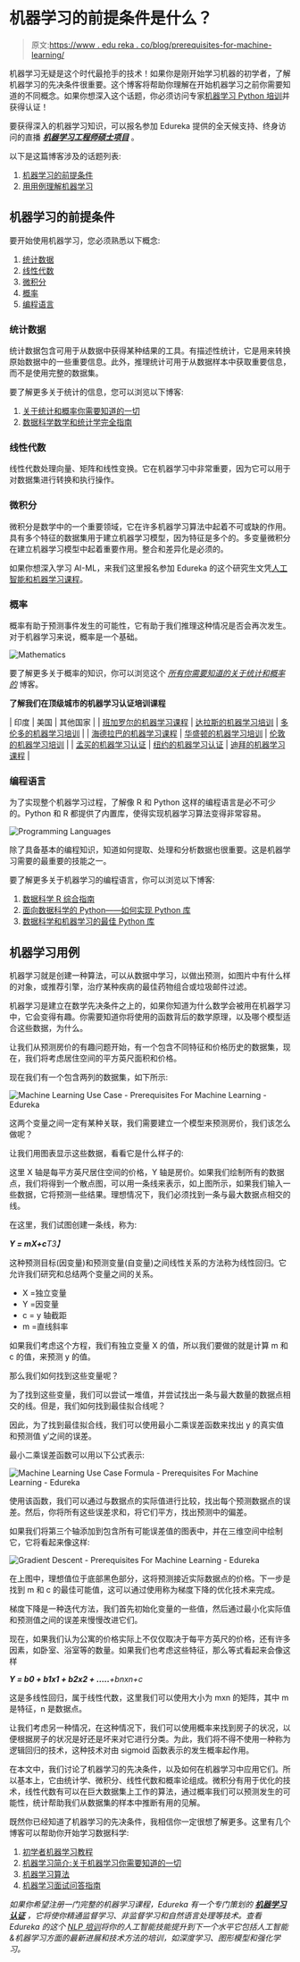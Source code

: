 # 机器学习的前提条件是什么？

> 原文:[https://www . edu reka . co/blog/prerequisites-for-machine-learning/](https://www.edureka.co/blog/prerequisites-for-machine-learning/)

机器学习无疑是这个时代最抢手的技术！如果你是刚开始学习机器的初学者，了解机器学习的先决条件很重要。这个博客将帮助你理解在开始机器学习之前你需要知道的不同概念。如果你想深入这个话题，你必须访问专家[机器学习 Python 培训](https://www.edureka.co/machine-learning-certification-training)并获得认证！

要获得深入的机器学习知识，可以报名参加 Edureka 提供的全天候支持、终身访问的直播 ***[机器学习工程师硕士项目](https://www.edureka.co/masters-program/machine-learning-engineer-training)*** 。

以下是这篇博客涉及的话题列表:

1.  [机器学习的前提条件](#Prerequisites%20for%20Machine%20Learning)
2.  [用用例理解机器学习](#Understanding%20Machine%20Learning%20with%20a%20use%20case)

## **机器学习的前提条件**

要开始使用机器学习，您必须熟悉以下概念:

1.  [统计数据](#Statistics)
2.  [线性代数](#Linear%20Algebra)
3.  [微积分](#Calculus)
4.  [概率](#Probability)
5.  [编程语言](#Programming%20Languages)

### **统计数据**

统计数据包含可用于从数据中获得某种结果的工具。有描述性统计，它是用来转换原始数据中的一些重要信息。此外，推理统计可用于从数据样本中获取重要信息，而不是使用完整的数据集。

要了解更多关于统计的信息，您可以浏览以下博客:

1.  [关于统计和概率你需要知道的一切](https://www.edureka.co/blog/statistics-and-probability/)
2.  [数据科学数学和统计学完全指南](https://www.edureka.co/blog/math-and-statistics-for-data-science/)

### **线性代数**

线性代数处理向量、矩阵和线性变换。它在机器学习中非常重要，因为它可以用于对数据集进行转换和执行操作。

### **微积分**

微积分是数学中的一个重要领域，它在许多机器学习算法中起着不可或缺的作用。具有多个特征的数据集用于建立机器学习模型，因为特征是多个的。多变量微积分在建立机器学习模型中起着重要作用。整合和差异化是必须的。

如果你想深入学习 AI-ML，来我们这里报名参加 Edureka 的这个研究生文凭[人工智能和机器学习课程](https://www.edureka.co/executive-programs/machine-learning-and-ai)。

### **概率**

概率有助于预测事件发生的可能性，它有助于我们推理这种情况是否会再次发生。对于机器学习来说，概率是一个基础。

![Mathematics](../Images/25d17109ea3247089fee3029f1e69c2d.png)

要了解更多关于概率的知识，你可以浏览这个 *[所有你需要知道的关于统计和概率的](https://www.edureka.co/blog/statistics-and-probability/)* 博客。

**了解我们在顶级城市的机器学习认证培训课程**

| 印度 | 美国 | 其他国家 |
| [班加罗尔的机器学习课程](https://www.edureka.co/masters-program/machine-learning-engineer-training-bangalore) | [达拉斯的机器学习培训](https://www.edureka.co/masters-program/machine-learning-engineer-training-dallas) | [多伦多的机器学习培训](https://www.edureka.co/machine-learning-certification-training-toronto) |
| [海德拉巴的机器学习课程](https://www.edureka.co/masters-program/machine-learning-engineer-training-hyderabad) | [华盛顿的机器学习培训](https://www.edureka.co/masters-program/machine-learning-engineer-training-washington) | [伦敦的机器学习培训](https://www.edureka.co/machine-learning-certification-training-london) |
| [孟买的机器学习认证](https://www.edureka.co/machine-learning-certification-training-mumbai) | [纽约的机器学习认证](https://www.edureka.co/machine-learning-certification-training-new-york-city) | [迪拜的机器学习课程](https://www.edureka.co/masters-program/machine-learning-engineer-training-dubai) |

### **编程语言**

为了实现整个机器学习过程，了解像 R 和 Python 这样的编程语言是必不可少的。Python 和 R 都提供了内置库，使得实现机器学习算法变得非常容易。

![Programming Languages](../Images/4ca01d07382c9f5c6d643b8f1faaf30b.png)

除了具备基本的编程知识，知道如何提取、处理和分析数据也很重要。这是机器学习需要的最重要的技能之一。

要了解更多关于机器学习的编程语言，你可以浏览以下博客:

1.  [数据科学 R 综合指南](https://www.edureka.co/blog/r-for-data-science/)
2.  [面向数据科学的 Python——如何实现 Python 库](https://www.edureka.co/blog/learn-python-for-data-science/)
3.  [数据科学和机器学习的最佳 Python 库](https://www.edureka.co/blog/python-libraries-for-data-science-and-machine-learning/)

## **机器学习用例**

机器学习就是创建一种算法，可以从数据中学习，以做出预测，如图片中有什么样的对象，或推荐引擎，治疗某种疾病的最佳药物组合或垃圾邮件过滤。

机器学习是建立在数学先决条件之上的，如果你知道为什么数学会被用在机器学习中，它会变得有趣。你需要知道你将使用的函数背后的数学原理，以及哪个模型适合这些数据，为什么。

让我们从预测房价的有趣问题开始，有一个包含不同特征和价格历史的数据集，现在，我们将考虑居住空间的平方英尺面积和价格。

现在我们有一个包含两列的数据集，如下所示:

![Machine Learning Use Case - Prerequisites For Machine Learning - Edureka](../Images/cce8d433b0ef359fc56251b1dfaf551a.png)

这两个变量之间一定有某种关联，我们需要建立一个模型来预测房价，我们该怎么做呢？

让我们用图表显示这些数据，看看它是什么样子的:

这里 X 轴是每平方英尺居住空间的价格，Y 轴是房价。如果我们绘制所有的数据点，我们将得到一个散点图，可以用一条线来表示，如上图所示，如果我们输入一些数据，它将预测一些结果。理想情况下，我们必须找到一条与最大数据点相交的线。

在这里，我们试图创建一条线，称为:

***Y = mX+c**T3】*

这种预测目标(因变量)和预测变量(自变量)之间线性关系的方法称为线性回归。它允许我们研究和总结两个变量之间的关系。

*   X =独立变量
*   Y =因变量
*   c = y 轴截距
*   m =直线斜率

如果我们考虑这个方程，我们有独立变量 X 的值，所以我们要做的就是计算 m 和 c 的值，来预测 y 的值。

那么我们如何找到这些变量呢？

为了找到这些变量，我们可以尝试一堆值，并尝试找出一条与最大数量的数据点相交的线。但是，我们如何找到最佳拟合线呢？

因此，为了找到最佳拟合线，我们可以使用最小二乘误差函数来找出 y 的真实值和预测值 y’之间的误差。

最小二乘误差函数可以用以下公式表示:

![Machine Learning Use Case Formula - Prerequisites For Machine Learning - Edureka](../Images/56d4bc609e6edb46962a4d7d56ae1e1a.png)

使用该函数，我们可以通过与数据点的实际值进行比较，找出每个预测数据点的误差。然后，你将所有这些误差求和，将它们平方，找出预测中的偏差。

如果我们将第三个轴添加到包含所有可能误差值的图表中，并在三维空间中绘制它，它将看起来像这样:

![Gradient Descent - Prerequisites For Machine Learning - Edureka](../Images/5643eccf1722942b37df0900181c215a.png)

在上图中，理想值位于底部黑色部分，这将预测接近实际数据点的价格。下一步是找到 m 和 c 的最佳可能值，这可以通过使用称为梯度下降的优化技术来完成。

梯度下降是一种迭代方法，我们首先初始化变量的一些值，然后通过最小化实际值和预测值之间的误差来慢慢改进它们。

现在，如果我们认为公寓的价格实际上不仅仅取决于每平方英尺的价格，还有许多因素，如卧室、浴室等的数量。如果我们也考虑这些特征，那么等式看起来会像这样

***Y = b0 + b1x1 + b2x2 + …..**+bnxn+c*

这是多线性回归，属于线性代数，这里我们可以使用大小为 mxn 的矩阵，其中 m 是特征，n 是数据点。

让我们考虑另一种情况，在这种情况下，我们可以使用概率来找到房子的状况，以便根据房子的状况是好还是坏来对它进行分类。为此，我们将不得不使用一种称为逻辑回归的技术，这种技术对由 sigmoid 函数表示的发生概率起作用。

在本文中，我们讨论了机器学习的先决条件，以及如何在机器学习中应用它们。所以基本上，它由统计学、微积分、线性代数和概率论组成。微积分有用于优化的技术，线性代数有可以在巨大数据集上工作的算法，通过概率我们可以预测发生的可能性，统计帮助我们从数据集的样本中推断有用的见解。

既然你已经知道了机器学习的先决条件，我相信你一定很想了解更多。这里有几个博客可以帮助你开始学习数据科学:

1.  [初学者机器学习教程](https://www.edureka.co/blog/machine-learning-tutorial/)
2.  [机器学习简介:关于机器学习你需要知道的一切](https://www.edureka.co/blog/introduction-to-machine-learning/)
3.  [机器学习算法](https://www.edureka.co/blog/machine-learning-algorithms/)
4.  [机器学习面试问答指南](https://www.edureka.co/blog/machine-learning-interview-questions/)

*如果你希望注册一门完整的机器学习课程，Edureka 有一个专门策划的  [**机器学习认证**](https://www.edureka.co/masters-program/machine-learning-enginhttps://www.edureka.co/machine-learning-certification-trainingeer-training) ，它将使你精通监督学习、非监督学习和自然语言处理等技术。查看 Edureka 的这个 [NLP 培训](https://www.edureka.co/python-natural-language-processing-course)将你的人工智能技能提升到下一个水平它包括人工智能&机器学习方面的最新进展和技术方法的培训，如深度学习、图形模型和强化学习。*